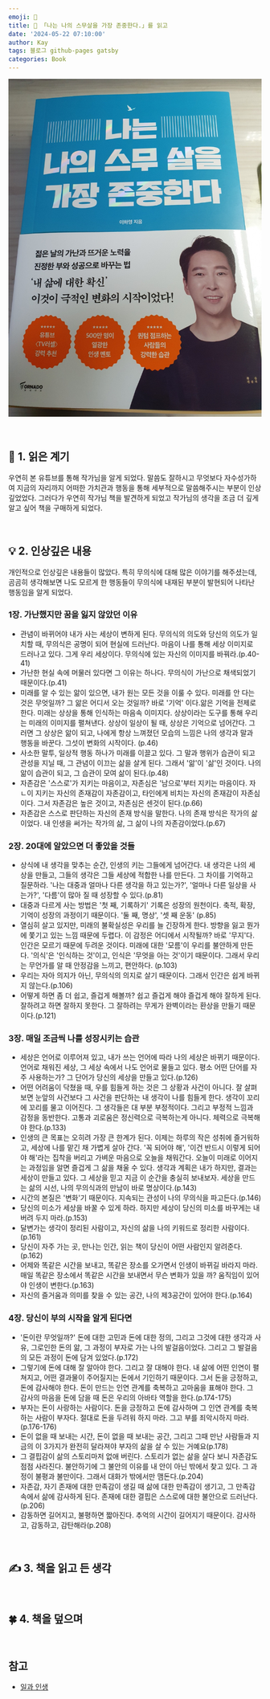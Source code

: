 ```yaml
---
emoji: 📕
title: 📕 「나는 나의 스무살을 가장 존중한다.」를 읽고
date: '2024-05-22 07:10:00'
author: Kay
tags: 블로그 github-pages gatsby
categories: Book
---
```


![book](book-1.jpeg)

<br>

## 🌈 1. 읽은 계기

우연히 본 유튜브를 통해 작가님을 알게 되었다. 말씀도 잘하시고 무엇보다 자수성가하여 지금의 자리까지 어떠한 가치관과 행동을 통해 세부적으로 말씀해주시는 부분이 인상깊었었다.
그러다가 우연히 작가님 책을 발견하게 되었고 작가님의 생각을 조금 더 깊게 알고 싶어 책을 구매하게 되었다.

<br>

## 💡 2. 인상깊은 내용

개인적으로 인상깊은 내용들이 많았다. 특히 무의식에 대해 많은 이야기를 해주셨는데, 곰곰히 생각해보면 나도 모르게 한 행동들이 무의식에 내재된 부분이 발현되어 나타난 행동임을 알게 되었다.

### 1장. 가난했지만 꿈을 잃지 않았던 이유

- 관념이 바뀌어야 내가 사는 세상이 변하게 된다. 무의식의 의도와 당신의 의도가 일치할 때, 무의식은 공명이 되어 현실에 드러난다. 마음이 나를 통해 세상 이미지로 드러나고 있다. 그게 우리 세상이다. 무의식에 있는 자신의 이미지를 바꿔라.(p.40-41)
- 가난한 현실 속에 머물러 있다면 그 이유는 하나다. 무의식이 가난으로 채색되었기 때문이다.(p.41)
- 미래를 알 수 있는 앎이 있으면, 내가 원는 모든 것을 이룰 수 있다. 미래를 안 다는 것은 무엇일까? 그 앎은 어디서 오는 것일까? 바로 '기억' 이다.앎은 기억을 전제로 한다. 미래는 상상을 통해 인식하는 마음속 이미지다. 상상이라는 도구를 통해 우리는 미래의 이미지를 펼쳐낸다. 상상이 일상이 될 때, 상상은 기억으로 넘어간다. 그러면 그 상상은 앎이 되고, 나에게 항상 느껴졌던 모습의 느낌은 나의 생각과 말과 행동을 바꾼다. 그섯이 변화의 시작이다. (p.46)
- 사소한 말투, 일상적 행동 하나가 미래를 이끌고 있다. 그 말과 행위가 습관이 되고 관성을 지닐 때, 그 관념이 이끄는 삶을 살게 된다. 그래서 '앎'이 '삶'인 것이다. 나의 앎이 습관이 되고, 그 습관이 모여 삶이 된다.(p.48)
- 자존감은 '스스로'가 지키는 마음이고, 자존심은 '남으로'부터 지키는 마음이다. 자ㄴ이 지키는 자신의 존재감이 자존감이고, 타인에게 비치는 자신의 존재감이 자존심이다. 그서 자존감은 높은 것이고, 자존심은 센것이 된다.(p.66)
- 자존감은 스스로 판단하는 자신의 존재 방식을 말한다. 나의 존재 방식은 작가의 삶이었다. 내 인생을 써가는 작가의 삶, 그 삶이 나의 자존감이었다.(p.67)

### 2장. 20대에 알았으면 더 좋았을 것들

- 상식에 내 생각을 맞추는 순간, 인생의 키는 그들에게 넘어간다. 내 생각은 나의 세상을 만들고, 그들의 생각은 그들 세상에 적합한 나를 만든다. 그 차이를 기억하고 질문하라. '나는 대중과 얼마나 다른 생각을 하고 있는가?', '얼마나 다른 일상을 사는가?', '다름'이 많아 질 때 성장할 수 있다.(p.81)
- 대중과 다르게 사는 방법은 '첫 째, 기록하기' 기록은 성장의 원천이다. 축적, 확장, 기억이 성장의 과정이기 때문이다. '둘 째, 명상', '셋 째 운동' (p.85)
- 열심히 살고 있지만, 미래의 불확실성은 우리를 늘 긴장하게 한다. 방향을 잃고 뭔가에 쫓기고 있는 느낌 때문에 두렵다. 이 감정은 어디에서 시작될까? 바로 '무지'다. 인간은 모르기 때문에 두려운 것이다. 미래에 대한 '모름'이 우리를 불안하게 만든다. '의식'은 '인식하는 것'이고, 인식은 '무엇을 아는 것'이기 때문이다. 그래서 우리는 무언가를 알 때 안정감을 느끼고, 편안하다. (p.103)
- 우리는 자아 의지가 아닌, 무의식의 의지로 살기 때문이다. 그래서 인간은 쉽게 바뀌지 않는다.(p.106)
- 어떻게 하면 좀 더 쉽고, 즐겁게 해볼까? 쉽고 즐겁게 해야 즐겁게 해야 잘하게 된다. 잘하려고 하면 잘하지 못한다. 그 잘하려는 무게가 완벽이라는 환상을 만들기 때문이다.(p.121)

### 3장. 매일 조금씩 나를 성장시키는 습관

- 세상은 언어로 이루어져 있고, 내가 쓰는 언어에 따라 나의 세상은 바뀌기 때문이다. 언어로 채워진 세상, 그 세상 속에서 나도 언어로 물들고 있다. 평소 어떤 단어를 자주 사용하는가? 그 단어가 당신의 세상을 만들고 있다.(p.126)
- 어떤 어려움이 닥쳤을 때, 우를 힘들게 하는 것은 그 상황과 사건이 아니다. 잘 살펴보면 눈앞의 사건보다 그 사건을 판단하는 내 생각이 나를 힘들게 한다. 생각이 꼬리에 꼬리를 물고 이어진다. 그 생각들은 대 부분 부정적이다. 그리고 부정적 느낌과 감정을 동반한다. 고통과 괴로움은 정신력으로 극복하는게 아니다. 체력으로 극복해야 한다.(p.133)
- 인생의 큰 목표는 오히려 가장 큰 한계가 된다. 이제는 하루의 작은 성취에 즐거워하고, 세상에 나를 맡긴 채 가볍게 살아 간다. '꼭 되어야 해', '이건 반드시 이렇게 되어야 해'라는 집착을 버리고 가벼운 마음으로 오늘을 채워간다. 오늘이 미래로 이어지는 과정임을 알면 즐겁게 그 삶을 채울 수 있다. 생각과 계획은 내가 하지만, 결과는 세상이 만들고 있다. 그 세상을 믿고 지금 이 순간을 충실히 보내보자. 세상을 만드는 삶의 시선, 나의 무의식과의 만남이 바로 명상이다.(p.143)
- 시간의 본질은 '변화'기 때문이다. 지속되는 관성이 나의 무의식을 파고든다.(p.146)
- 당신의 미소가 세상을 바꿀 수 있게 하라. 하지만 세상이 당신의 미소를 바꾸게는 내버려 두지 마라.(p.153)
- 달변가는 생각이 정리된 사람이고, 자신의 삶을 나의 키워드로 정리한 사람이다.(p.161)
- 당신이 자주 가는 곳, 만나는 인간, 읽는 책이 당신이 어떤 사람인지 알려준다.(p.162)
- 어제와 똑같은 시간을 보내고, 똑같은 장소를 오가면서 인생이 바뀌길 바라지 마라. 매일 똑같은 장소에서 똑같은 시간을 보내면서 무슨 변화가 있을 까? 움직임이 있어야 인생이 변한다.(p.163)
- 자신의 즐거움과 의미를 찾을 수 있는 공간, 나의 제3공간이 있어야 한다.(p.164)

### 4장. 당신이 부의 시작을 알게 된다면

- '돈이란 무엇일까?' 돈에 대한 고민과 돈에 대한 정의, 그리고 그것에 대한 생각과 사유, 그로인한 돈의 앎, 그 과정이 부자로 가는 나의 발걸음이었다. 그리고 그 발걸음의 모든 과정이 돈에 담겨 있었다.(p.172)
- 그렇기에 돈에 대해 잘 알아야 한다. 그리고 잘 대해야 한다. 내 삶에 어떤 인연이 펼쳐지고, 어떤 결과물이 주어질지는 돈에서 기인하기 때문이다. 그서 돈을 긍정하고, 돈에 감사해야 한다. 돈이 만드는 인연 관계를 축복하고 고마움을 표해야 한다. 그 감사의 마음을 돈에 담을 때 돈은 우리의 아바타 역할을 한다.(p.174-175)
- 부자는 돈이 사랑하는 사람이다. 돈을 긍정하고 돈에 감사하며 그 인연 관계를 축복하는 사람이 부자다. 절대로 돈을 두려워 하지 마라. 그고 부를 죄악시하지 마라.(p.176-176)
- 돈이 없을 때 보내는 시간, 돈이 없을 때 보내는 공간, 그리고 그때 만난 사람들과 지금의 이 3가지가 완전히 달라져야 부자의 삶을 살 수 있는 거예요(p.178)
- 그 결핍감이 삶의 스토리마저 없애 버린다. 스토리가 없는 삶을 살다 보니 자존감도 점점 사라진다. 불안하기에 그 불안의 이유를 내 안이 아닌 밖에서 찾고 있다. 그 과정이 불평과 불만이다. 그래서 대화가 밖에서만 맴돈다.(p.204)
- 자존감, 자기 존재에 대한 만족감이 생길 때 삶에 대한 만족감이 생기고, 그 만족감 속에서 삶에 감사하게 된다. 존재에 대한 결핍은 스스로에 대한 불안으로 드러난다.(p.206)
- 감동하면 길어지고, 불평하면 짧아진다. 추억의 시간이 길어지기 때문이다. 감사하고, 감동하고, 감탄해라(p.208)

<br>

## ✍️ 3. 책을 읽고 든 생각

<br>

## 🍀 4. 책을 덮으며

<br>

## 참고

- [일과 인생](https://m.yes24.com/Goods/Detail/122944890)

```toc

```
